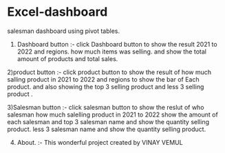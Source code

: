 # Excel-dashboard
salesman dashboard using pivot tables.
1) Dashboard button
:- click Dashboard button to show the result 2021 to 2022 and regions. how much items was selling. 
and show the total amount of products and total sales.

2)product button
:- click product button to show the result of how much salling product in 2021 to 2022 and regions to show the bar of Each product.
and also showing the  top 3 selling product and less 3 selling product .

3)Salesman button 
:- click salesman button to show the reslut of who salesman how much salelling product in 2021 to 2022 show the amount of each salesman
and top 3 salesman name and show the quantity selling product.
less 3 salesman name and show the quantity selling product.

4) About.
:- This wonderful project created by VINAY VEMUL  




